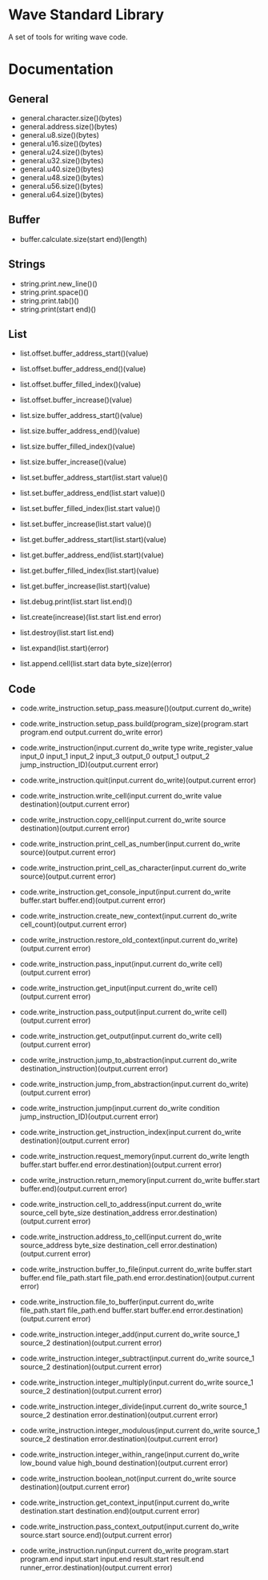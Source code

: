 # Wave Standard Library

A set of tools for writing wave code.

# Documentation

## General

- general.character.size()(bytes)
- general.address.size()(bytes)
- general.u8.size()(bytes)
- general.u16.size()(bytes)
- general.u24.size()(bytes)
- general.u32.size()(bytes)
- general.u40.size()(bytes)
- general.u48.size()(bytes)
- general.u56.size()(bytes)
- general.u64.size()(bytes)

## Buffer

- buffer.calculate.size(start end)(length)

## Strings

- string.print.new_line()()
- string.print.space()()
- string.print.tab()()
- string.print(start end)()

## List

- list.offset.buffer_address_start()(value)
- list.offset.buffer_address_end()(value)
- list.offset.buffer_filled_index()(value)
- list.offset.buffer_increase()(value)
- list.size.buffer_address_start()(value)
- list.size.buffer_address_end()(value)
- list.size.buffer_filled_index()(value)
- list.size.buffer_increase()(value)

- list.set.buffer_address_start(list.start value)()
- list.set.buffer_address_end(list.start value)()
- list.set.buffer_filled_index(list.start value)()
- list.set.buffer_increase(list.start value)()

- list.get.buffer_address_start(list.start)(value)
- list.get.buffer_address_end(list.start)(value)
- list.get.buffer_filled_index(list.start)(value)
- list.get.buffer_increase(list.start)(value)

- list.debug.print(list.start list.end)()

- list.create(increase)(list.start list.end error)
- list.destroy(list.start list.end)
- list.expand(list.start)(error)
- list.append.cell(list.start data byte_size)(error)

## Code

- code.write_instruction.setup_pass.measure()(output.current do_write)
- code.write_instruction.setup_pass.build(program_size)(program.start program.end output.current do_write error)
- code.write_instruction(input.current do_write type write_register_value input_0 input_1 input_2 input_3 output_0 output_1 output_2 jump_instruction_ID)(output.current error)

- code.write_instruction.quit(input.current do_write)(output.current error)
- code.write_instruction.write_cell(input.current do_write value destination)(output.current error)
- code.write_instruction.copy_cell(input.current do_write source destination)(output.current error)
- code.write_instruction.print_cell_as_number(input.current do_write source)(output.current error)
- code.write_instruction.print_cell_as_character(input.current do_write source)(output.current error)
- code.write_instruction.get_console_input(input.current do_write buffer.start buffer.end)(output.current error)
- code.write_instruction.create_new_context(input.current do_write cell_count)(output.current error)
- code.write_instruction.restore_old_context(input.current do_write)(output.current error)
- code.write_instruction.pass_input(input.current do_write cell)(output.current error)
- code.write_instruction.get_input(input.current do_write cell)(output.current error)
- code.write_instruction.pass_output(input.current do_write cell)(output.current error)
- code.write_instruction.get_output(input.current do_write cell)(output.current error)
- code.write_instruction.jump_to_abstraction(input.current do_write destination_instruction)(output.current error)
- code.write_instruction.jump_from_abstraction(input.current do_write)(output.current error)
- code.write_instruction.jump(input.current do_write condition jump_instruction_ID)(output.current error)
- code.write_instruction.get_instruction_index(input.current do_write destination)(output.current error)
- code.write_instruction.request_memory(input.current do_write length buffer.start buffer.end error.destination)(output.current error)
- code.write_instruction.return_memory(input.current do_write buffer.start buffer.end)(output.current error)
- code.write_instruction.cell_to_address(input.current do_write source_cell byte_size destination_address error.destination)(output.current error)
- code.write_instruction.address_to_cell(input.current do_write source_address byte_size destination_cell error.destination)(output.current error)
- code.write_instruction.buffer_to_file(input.current do_write buffer.start buffer.end file_path.start file_path.end error.destination)(output.current error)
- code.write_instruction.file_to_buffer(input.current do_write file_path.start file_path.end buffer.start buffer.end error.destination)(output.current error)
- code.write_instruction.integer_add(input.current do_write source_1 source_2 destination)(output.current error)
- code.write_instruction.integer_subtract(input.current do_write source_1 source_2 destination)(output.current error)
- code.write_instruction.integer_multiply(input.current do_write source_1 source_2 destination)(output.current error)
- code.write_instruction.integer_divide(input.current do_write source_1 source_2 destination error.destination)(output.current error)
- code.write_instruction.integer_modulous(input.current do_write source_1 source_2 destination error.destination)(output.current error)
- code.write_instruction.integer_within_range(input.current do_write low_bound value high_bound destination)(output.current error)
- code.write_instruction.boolean_not(input.current do_write source destination)(output.current error)
- code.write_instruction.get_context_input(input.current do_write destination.start destination.end)(output.current error)
- code.write_instruction.pass_context_output(input.current do_write source.start source.end)(output.current error)
- code.write_instruction.run(input.current do_write program.start program.end input.start input.end result.start result.end runner_error.destination)(output.current error)
